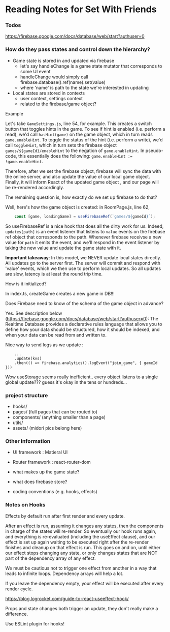 # Reading Notes for Set With Friends

### Todos
https://firebase.google.com/docs/database/web/start?authuser=0


### How do they pass states and control down the hierarchy?

- Game state is stored in and updated via firebase
    - let's say handleChange is a game state mutator that corresponds to some UI event
    - handleChange would simply call firebase.database().ref(name).set(value)  
    - where 'name' is path to the state we're interested in updating
- Local states are stored in contexts
    - user context, settings context
    - related to the firebase/game object?

Example
 
Let's take `GameSettings.js`, line 54, for example. This creates a switch button that toggles hints in the game. To see if hint is enabled (i.e. perform a read), we'd call `hasHint(game)` on the game object, which in turn reads `game.enableHint`. To toggle the status of the hint (i.e. perform a write), we'd call `toggleHint`, which in turn sets the firebase object `games/${gameId}/enableHint` to the negation of `game.enableHint`. In pseudo-code, this essentially does the following: `game.enableHint := !game.enableHint`. 

Therefore, after we set the firebase object, firebase will sync the data with the online server, and also update the value of our local game object. Finally, it will inform React of the updated game object , and our page will be re-rendered accordingly. 

The remaining question is, how exactly do we set up firebase to do that? 

Well, here's how the game object is created: in RoomPage.js, line 62, 

```javascript
    const [game, loadingGame] = useFirebaseRef(`games/${gameId}`);
```

So useFirebaseRef is a nice hook that does all the dirty work for us. 
Indeed, `updates[path]` is an event listener that listens to `value` events on the firebase ref object that corresponds to the path. Whenever firebase receivse a new value for `path` it emits the event, and we'll respond in the event listener by taking the new value and update the game state with it. 

**Important takeaway**: In this model, we NEVER update local states directly. All updates go to the server first. The server will commit and respond with 'value' events, which we then use to perform local updates. So all updates are slow, latency is at least the round trip time.


How is it initialized?
 
In index.ts, createGame creates a new game in DB!!!

Does Firebase need to know of the schema of the game object in advance?

Yes. See description below (https://firebase.google.com/docs/database/web/start?authuser=0):
The Realtime Database provides a declarative rules language that allows you to define how your data should be structured, how it should be indexed, and when your data can be read from and written to.


Nice way to send logs as we update :
```
    ...
    .update(kvs)
    .then(() => firebase.analytics().logEvent("join_game", { gameId }))
```

Wow useStorage seems really inefficient.. every object listens to a single global update??? guess it's okay in the tens or hundreds...

### project structure 
- hooks/ 
- pages/   (full pages that can be routed to)
- components/ (anything smaller than a page)
- utils/
- assets/  (midori pics belong here)
### Other information

- UI framework : Matieral UI
- Router framework : react-router-dom
- what makes up the game state?

- what does firebase store?
- coding conventions (e.g. hooks, effects)





### Notes on Hooks
Effects by default run after first render and every update.

After an effect is run, assuming it changes any states, then the components in charge of the states will re-render. So eventually our hook runs again, and everything is re-evaluated (including the useEffect clause), and our effect is set up again waiting to be executed right after the re-render finishes and cleanup on that effect is run. This goes on and on, until either our effect stops changing any state, or only changes states that are NOT part of the dependency array of any effect.

We must be cautious not to trigger one effect from another in a way that leads to infinite loops. Dependency arrays will help a lot.

If you leave the dependency empty, your effect will be executed after every render cycle.

https://blog.logrocket.com/guide-to-react-useeffect-hook/

Props and state changes both trigger an update, they don't really make a difference.

Use ESLint plugin for hooks!